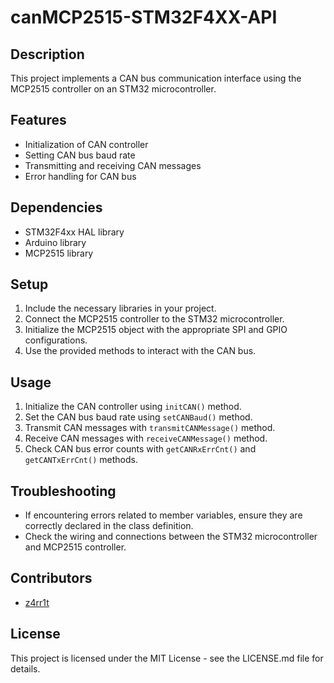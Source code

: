 # canMCP2515-STM32F4XX-API

## Description
This project implements a CAN bus communication interface using the MCP2515 controller on an STM32 microcontroller.

## Features
- Initialization of CAN controller
- Setting CAN bus baud rate
- Transmitting and receiving CAN messages
- Error handling for CAN bus

## Dependencies
- STM32F4xx HAL library
- Arduino library
- MCP2515 library

## Setup
1. Include the necessary libraries in your project.
2. Connect the MCP2515 controller to the STM32 microcontroller.
3. Initialize the MCP2515 object with the appropriate SPI and GPIO configurations.
4. Use the provided methods to interact with the CAN bus.

## Usage
1. Initialize the CAN controller using `initCAN()` method.
2. Set the CAN bus baud rate using `setCANBaud()` method.
3. Transmit CAN messages with `transmitCANMessage()` method.
4. Receive CAN messages with `receiveCANMessage()` method.
5. Check CAN bus error counts with `getCANRxErrCnt()` and `getCANTxErrCnt()` methods.

## Troubleshooting
- If encountering errors related to member variables, ensure they are correctly declared in the class definition.
- Check the wiring and connections between the STM32 microcontroller and MCP2515 controller.

## Contributors
- [z4rr1t](https://github.com/z4rr1t)

## License
This project is licensed under the MIT License - see the LICENSE.md file for details.
